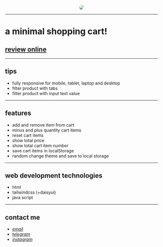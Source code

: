 <div align="center">
  <img src="https://raw.githubusercontent.com/sys113/shopping-cart/master/screenshot.png" style="border-radius:20px">
</div>

---

# a minimal shopping cart!
## [review online](https://minimal-shopping-cart.netlify.app/)

---
## tips

* fully responsive for mobile, tablet, laptop and desktop
* filter product with tabs
* filter product with input text value

---
## features

* add and remove item from cart
* minus and plus quantity cart items
* reset cart items
* show total price
* show total cart item number
* save cart items in localStorage
* random change theme and save to local storage

---
## web development technologies
* html 
* tailwindcss (+daisyui)
* java script
---
## contact me
* *[email](mailto:051.SYS113@gmail.com)*
* *[telegram](https://t.me/SYS113/)*
* *[instagram](https://instagram.com/sys113/)*

